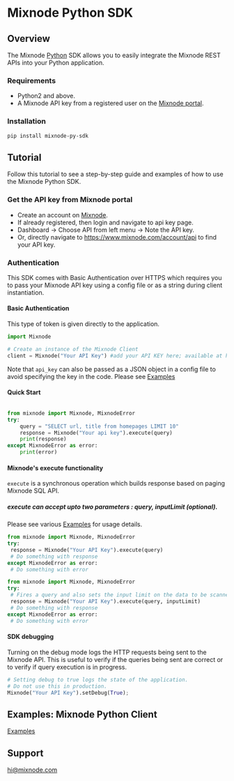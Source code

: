 # Mixnode Python SDK 


## Overview
The Mixnode [Python](https://www.python.org/) SDK allows you to easily integrate the Mixnode REST APIs into your Python application.

### Requirements
* Python2 and above.
* A Mixnode API key from a registered user on the [Mixnode portal](https://www.mixnode.com/account/api).


### Installation
```sh
pip install mixnode-py-sdk
```

## Tutorial
Follow this tutorial to see a step-by-step guide and examples of how to use the Mixnode Python SDK.

### Get the API key from Mixnode portal
* Create an account on [Mixnode](https://www.mixnode.com/signup).
* If already registered, then login and navigate to api key page. 
* Dashboard -> Choose API from left menu -> Note the API key. 
* Or, directly navigate to https://www.mixnode.com/account/api to find your API key.

### Authentication
This SDK comes with Basic Authentication over HTTPS which requires you to pass your Mixnode API key using a config file or as a string during client instantiation. 

#### Basic Authentication

This type of token is given directly to the application.

``` Python
import Mixnode

# Create an instance of the Mixnode Client
client = Mixnode("Your API Key") #add your API KEY here; available at https://www.mixnode.com/account/api

```
Note that `api_key` can also be passed as a JSON object in a config file to avoid specifying the key in the code.
Please see [Examples](https://github.com/Mixnode/mixnode-py-sdk/blob/master/examples)

#### Quick Start

```Python

from mixnode import Mixnode, MixnodeError
try:
	query = "SELECT url, title from homepages LIMIT 10"
	response = Mixnode("Your api key").execute(query)
	print(response)
except MixnodeError as error:
	print(error)

```

#### Mixnode's execute functionality
`execute` is a synchronous operation which builds response based on paging Mixnode SQL API. 

##### execute can accept upto two parameters : query, inputLimit (optional). 
Please see various [Examples](https://github.com/Mixnode/mixnode-py-sdk/blob/master/examples) for usage details.
```Python
from mixnode import Mixnode, MixnodeError
try:
 response = Mixnode("Your API Key").execute(query)
 # Do something with response
except MixnodeError as error:
 # Do something with error
```
```Python
from mixnode import Mixnode, MixnodeError
try:
 # Fires a query and also sets the input limit on the data to be scanned
 response = Mixnode("Your API Key").execute(query, inputLimit)
 # Do something with response
except MixnodeError as error:
 # Do something with error
```

#### SDK debugging
Turning on the debug mode logs the HTTP requests being sent to the Mixnode API. This is useful to verify if the queries being sent are correct or to verify if query execution is in progress.

```Python
# Setting debug to true logs the state of the application.
# Do not use this in production.
Mixnode("Your API Key").setDebug(True);

```

## Examples: Mixnode Python Client
[Examples](https://github.com/Mixnode/mixnode-py-sdk/tree/master/examples)


## Support

[hi@mixnode.com](mailto:hi@mixnode.com)
